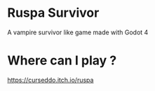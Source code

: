 # Ruspa Survivor
A vampire survivor like game made with Godot 4

# Where can I play ?
https://curseddo.itch.io/ruspa
